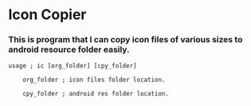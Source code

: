 # Icon Copier
### This is program that I can copy icon files of various sizes to android resource folder easily.
```
usage ; ic [org_folder] [cpy_folder]

	org_folder ; icon files folder location.

	cpy_folder ; android res folder location.	
```